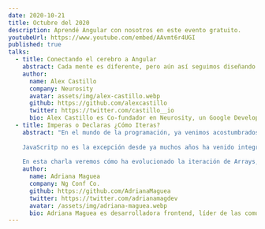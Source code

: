 ```yaml
---
date: 2020-10-21
title: Octubre del 2020
description: Aprendé Angular con nosotros en este evento gratuito.
youtubeUrl: https://www.youtube.com/embed/AAvmt6r4UGI
published: true
talks:
  - title: Conectando el cerebro a Angular
    abstract: Cada mente es diferente, pero aún así seguimos diseñando las mismas experiencias para cada usuario. Cómo sería el mundo si pudiéramos conectar el cerebro a las aplicaciones web?
    author:
      name: Alex Castillo
      company: Neurosity
      avatar: assets/img/alex-castillo.webp
      github: https://github.com/alexcastillo
      twitter: https://twitter.com/castillo__io
      bio: Alex Castillo es Co-fundador en Neurosity, un Google Developer Expert, y previamente un Ingeniero de Software Senior en Netflix. Le apasiona la Neurotecnología, y cómo podemos utilizarla para crear aplicaciones que se conectan al cerebro.
  - title: Imperas o Declaras ¿Cómo Iteras?
    abstract: "En el mundo de la programación, ya venimos acostumbrados a que constantemente se estén generando nuevas maneras de solucionar problemas recurrentes, de forma que los lenguajes adquieren un estilo más amigable con el programador. 
    
    JavaScritp no es la excepción desde ya muchos años ha venido integrando la programación funcional de manera que ya no nos tenemos que preocupar por dar indicaciones precisas del cómo, sino únicamente del qué.
    
    En esta charla veremos cómo ha evolucionado la iteración de Arrays, un tema que tocamos a diario, haciendo un repaso desde las formas imperativas, hasta las declarativas para finalizar en la manera como Angular hace la integración con las directivas estructurales."
    author:
      name: Adriana Maguea
      company: Ng Conf Co.
      github: https://github.com/AdrianaMaguea
      twitter: https://twitter.com/adrianamagdev
      avatar: /assets/img/adriana-maguea.webp
      bio: Adriana Maguea es desarrolladora frontend, líder de las comunidades Angular Medellín, Women Tech Maker Medellín y Ng Conf Co. Le apasiona CSS, Angular y hablar en público. También le gustan los carros y le encanta el maquillaje.
---
```

